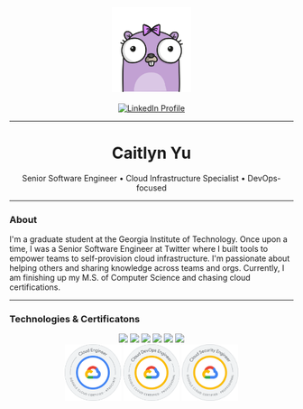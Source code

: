 <div align="center">
  <img src="./gopher.png" width="140" alt="Gopher Avatar" /><br/><br/>
  
  <a href="https://www.linkedin.com/in/caitlynyu">
    <img src="https://img.shields.io/badge/Connect-LinkedIn-blue?style=for-the-badge&logo=linkedin" alt="LinkedIn Profile" />
  </a>
</div>

---

<h1 align="center">Caitlyn Yu</h1>

<p align="center">
  Senior Software Engineer • Cloud Infrastructure Specialist • DevOps-focused  
</p>

---

### About

I'm a graduate student at the Georgia Institute of Technology. Once upon a time, I was a Senior Software Engineer at Twitter where I built tools to empower teams to self-provision cloud infrastructure. I'm passionate about helping others and sharing knowledge across teams and orgs. Currently, I am finishing up my M.S. of Computer Science and chasing cloud certifications. 

---

### Technologies & Certificatons
<div align="center">
  <img src="https://img.shields.io/badge/Python-3776AB?style=for-the-badge&logo=python&logoColor=white" />
  <img src="https://img.shields.io/badge/Go-00ADD8?style=for-the-badge&logo=go&logoColor=white" />
  <img src="https://img.shields.io/badge/Kubernetes-326CE5?style=for-the-badge&logo=kubernetes&logoColor=white" />
  <img src="https://img.shields.io/badge/Terraform-623CE4?style=for-the-badge&logo=terraform&logoColor=white" />
  <img src="https://img.shields.io/badge/Docker-2496ED?style=for-the-badge&logo=docker&logoColor=white" />
  <img src="https://img.shields.io/badge/GCP-4285F4?style=for-the-badge&logo=google-cloud&logoColor=white" />
</div>

<div align="center">
  <img src="./ace_eng.png" alt="Associate Cloud Engineer" width="100" />
  <img src="./devops_eng.png" alt="Professional DevOps Engineer" width="100" />
  <img src="./cloud_sec_eng.png" alt="Professional Cloud Security Engineer" width="100" />
</div>
